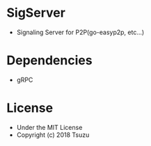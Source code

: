 # SigServer
- Signaling Server for P2P(go-easyp2p, etc...)

# Dependencies
- gRPC

# License
- Under the MIT License
- Copyright (c) 2018 Tsuzu